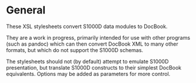 General
=======

These XSL stylesheets convert S1000D data modules to DocBook.

They are a work in progress, primarily intended for use with other programs (such as pandoc) which can then convert DocBook XML to many other formats, but which do not support the S1000D schemas.

The stylesheets should not (by default) attempt to emulate S1000D presentation, but translate S1000D constructs to their simplest DocBook equivalents. Options may be added as parameters for more control.
